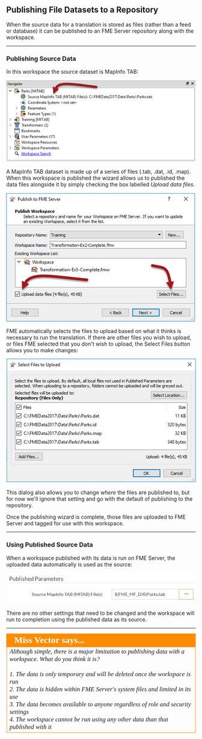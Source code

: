 ## Publishing File Datasets to a Repository ##

When the source data for a translation is stored as files (rather than a feed or database) it can be published to an FME Server repository along with the workspace.

---

### Publishing Source Data ###

In this workspace the source dataset is MapInfo TAB:

![](./Images/Img1.055.PublishDataSourceInWB.png)

A MapInfo TAB dataset is made up of a series of files (.tab, .dat, .id, .map). When this workspace is published the wizard allows us to published the data files alongside it by simply checking the box labelled *Upload data files*. 

![](./Images/Img1.056.PublishDataSourceInWiz.png) 

FME automatically selects the files to upload based on what it thinks is necessary to run the translation. If there are other files you wish to upload, or files FME selected that you don't wish to upload, the Select Files button allows you to make changes:

![](./Images/Img1.057.PublishDataSourceSelectFiles.png)

This dialog also allows you to change *where* the files are published to, but for now we'll ignore that setting and go with the default of publishing to the repository.

Once the publishing wizard is complete, those files are uploaded to FME Server and tagged for use with this workspace.

---

### Using Published Source Data ###

When a workspace published with its data is run on FME Server, the uploaded data automatically is used as the source:

![](./Images/Img1.058.PublishDataSourceRunInServer.png)

There are no other settings that need to be changed and the workspace will run to completion using the published data as its source.

---

<!--Person X Says Section-->

<table style="border-spacing: 0px">
<tr>
<td style="vertical-align:middle;background-color:darkorange;border: 2px solid darkorange">
<i class="fa fa-quote-left fa-lg fa-pull-left fa-fw" style="color:white;padding-right: 12px;vertical-align:text-top"></i>
<span style="color:white;font-size:x-large;font-weight: bold;font-family:serif">Miss Vector says...</span>
</td>
</tr>

<tr>
<td style="border: 1px solid darkorange">
<span style="font-family:serif; font-style:italic; font-size:larger">
Although simple, there is a major limitation to publishing data with a workspace. What do you think it is?
<br><br>1. The data is only temporary and will be deleted once the workspace is run
<br>2. The data is hidden within FME Server's system files and limited in its use
<br>3. The data becomes available to anyone regardless of role and security settings
<br>4. The workspace cannot be run using any other data than that published with it
</span>
</td>
</tr>
</table>
 